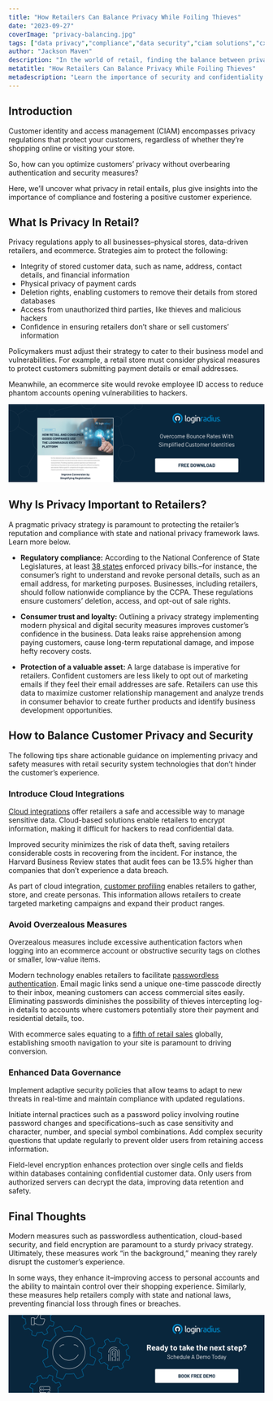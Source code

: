 ```yaml
---
title: "How Retailers Can Balance Privacy While Foiling Thieves"
date: "2023-09-27"
coverImage: "privacy-balancing.jpg"
tags: ["data privacy","compliance","data security","ciam solutions","cx"]
author: "Jackson Maven"
description: "In the world of retail, finding the balance between privacy and security is paramount. This delicate equilibrium ensures compliance with evolving regulations and builds trust and loyalty among customers. By embracing modern technologies like passwordless authentication and robust data governance, retailers can safeguard privacy while enhancing the customer experience."
metatitle: "How Retailers Can Balance Privacy While Foiling Thieves"
metadescription: "Learn the importance of security and confidentiality in retail and discover how to balance privacy without compromising customer experience."
---
```

## Introduction

Customer identity and access management (CIAM) encompasses privacy regulations that protect your customers, regardless of whether they’re shopping online or visiting your store. 

So, how can you optimize customers’ privacy without overbearing authentication and security measures?

Here, we’ll uncover what privacy in retail entails, plus give insights into the importance of compliance and fostering a positive customer experience. 

## What Is Privacy In Retail?

Privacy regulations apply to all businesses–physical stores, data-driven retailers, and ecommerce. Strategies aim to protect the following:

* Integrity of stored customer data, such as name, address, contact details, and financial information
* Physical privacy of payment cards
* Deletion rights, enabling customers to remove their details from stored databases
* Access from unauthorized third parties, like thieves and malicious hackers
* Confidence in ensuring retailers don’t share or sell customers’ information

Policymakers must adjust their strategy to cater to their business model and vulnerabilities. For example, a retail store must consider physical measures to protect customers submitting payment details or email addresses. 

Meanwhile, an ecommerce site would revoke employee ID access to reduce phantom accounts opening vulnerabilities to hackers. 

[![DS-retail-and-ecommerce](DS-retail-and-ecommerce.png)](https://www.loginradius.com/resource/how-retail-and-consumer-goods-companies-use-loginradius-identity-solution/)

## Why Is Privacy Important to Retailers?

A pragmatic privacy strategy is paramount to protecting the retailer’s reputation and compliance with state and national privacy framework laws. Learn more below.

* **Regulatory compliance:** According to the National Conference of State Legislatures, at least [38 states](https://www.ncsl.org/technology-and-communication/2021-consumer-data-privacy-legislation) enforced privacy bills.–for instance, the consumer’s right to understand and revoke personal details, such as an email address, for marketing purposes. Businesses, including retailers, should follow nationwide compliance by the CCPA. These regulations ensure customers’ deletion, access, and opt-out of sale rights.

* **Consumer trust and loyalty:** Outlining a privacy strategy implementing modern physical and digital security measures improves customer’s confidence in the business. Data leaks raise apprehension among paying customers, cause long-term reputational damage, and impose hefty recovery costs.

* **Protection of a valuable asset:** A large database is imperative for retailers. Confident customers are less likely to opt out of marketing emails if they feel their email addresses are safe. Retailers can use this data to maximize customer relationship management and analyze trends in consumer behavior to create further products and identify business development opportunities. 

## How to Balance Customer Privacy and Security

The following tips share actionable guidance on implementing privacy and safety measures with retail security system technologies that don’t hinder the customer’s experience.

### Introduce Cloud Integrations

[Cloud integrations](https://www.loginradius.com/cloud-integrations/) offer retailers a safe and accessible way to manage sensitive data. Cloud-based solutions enable retailers to encrypt information, making it difficult for hackers to read confidential data. 

Improved security minimizes the risk of data theft, saving retailers considerable costs in recovering from the incident. For instance, the Harvard Business Review states that audit fees can be 13.5% higher than companies that don’t experience a data breach. 

As part of cloud integration, [customer profiling](https://www.loginradius.com/customer-profiling/) enables retailers to gather, store, and create personas. This information allows retailers to create targeted marketing campaigns and expand their product ranges.

### Avoid Overzealous Measures

Overzealous measures include excessive authentication factors when logging into an ecommerce account or obstructive security tags on clothes or smaller, low-value items. 

Modern technology enables retailers to facilitate [passwordless authentication](https://www.loginradius.com/blog/growth/authentication-tools-boost-sales/). Email magic links send a unique one-time passcode directly to their inbox, meaning customers can access commercial sites easily. Eliminating passwords diminishes the possibility of thieves intercepting log-in details to accounts where customers potentially store their payment and residential details, too.

With ecommerce sales equating to a [fifth of retail sales](https://www.statista.com/topics/7868/online-checkout-behavior-and-e-commerce-conversions-worldwide/#topicOverview) globally, establishing smooth navigation to your site is paramount to driving conversion.

### Enhanced Data Governance

Implement adaptive security policies that allow teams to adapt to new threats in real-time and maintain compliance with updated regulations.

Initiate internal practices such as a password policy involving routine password changes and specifications–such as case sensitivity and character, number, and special symbol combinations. Add complex security questions that update regularly to prevent older users from retaining access information. 

Field-level encryption enhances protection over single cells and fields within databases containing confidential customer data. Only users from authorized servers can decrypt the data, improving data retention and safety.

## Final Thoughts

Modern measures such as passwordless authentication, cloud-based security, and field encryption are paramount to a sturdy privacy strategy. Ultimately, these measures work “in the background,” meaning they rarely disrupt the customer’s experience.

In some ways, they enhance it–improving access to personal accounts and the ability to maintain control over their shopping experience. Similarly, these measures help retailers comply with state and national laws, preventing financial loss through fines or breaches. 

[![book-a-free-demo-loginradius](../../assets/book-a-demo-loginradius.png)](https://www.loginradius.com/contact-us?utm_source=blog&utm_medium=web&utm_campaign=privacy-data-security-retail)
